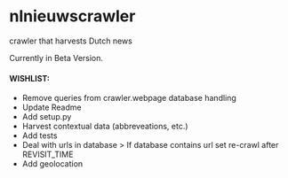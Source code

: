 # nlnieuwscrawler
crawler that harvests Dutch news

Currently in Beta Version.


#### WISHLIST:
* Remove queries from crawler.webpage database handling
* Update Readme
* Add setup.py
* Harvest contextual data (abbreveations, etc.)
* Add tests
* Deal with urls in database > If database contains url set re-crawl after REVISIT_TIME
* Add geolocation


